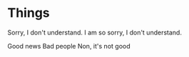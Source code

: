 # Things
Sorry, I don't understand.
I am so sorry, I don't understand.

Good news
Bad people
Non, it's not good
